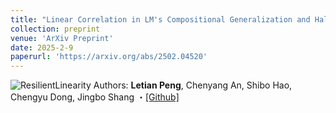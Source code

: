 ```yaml
---
title: "Linear Correlation in LM's Compositional Generalization and Hallucination."
collection: preprint
venue: 'ArXiv Preprint'
date: 2025-2-9
paperurl: 'https://arxiv.org/abs/2502.04520'
---
```

![ResilientLinearity](https://github.com/user-attachments/assets/eb5c5616-881a-4896-9e13-f75fc68044b8)
Authors: **Letian Peng**, Chenyang An, Shibo Hao, Chengyu Dong, Jingbo Shang ・[[Github]](https://github.com/KomeijiForce/LinCorr)
